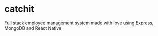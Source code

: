 # catchit
Full stack employee management system made with love using Express, MongoDB and React Native
